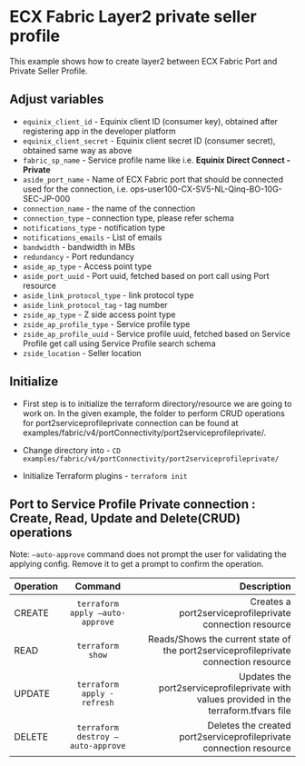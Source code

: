 # ECX Fabric Layer2 private seller profile

This example shows how to create layer2 between ECX Fabric Port and Private Seller Profile.

## Adjust variables
- `equinix_client_id` - Equinix client ID (consumer key), obtained after registering app in the developer platform
- `equinix_client_secret` - Equinix client secret ID (consumer secret), obtained same way as above
- `fabric_sp_name` - Service profile name like i.e. **Equinix Direct Connect - Private**
- `aside_port_name` -  Name of ECX Fabric port that should be connected used for the connection, i.e. ops-user100-CX-SV5-NL-Qinq-BO-10G-SEC-JP-000
- `connection_name` - the name of the connection
- `connection_type` - connection type, please refer schema
- `notifications_type` - notification type
- `notifications_emails` - List of emails
- `bandwidth` - bandwidth in MBs
- `redundancy` - Port redundancy
- `aside_ap_type` - Access point type
- `aside_port_uuid` - Port uuid, fetched based on port call using Port resource
- `aside_link_protocol_type` - link protocol type
- `aside_link_protocol_tag` - tag number
- `zside_ap_type` - Z side access point type
- `zside_ap_profile_type` - Service profile type
- `zside_ap_profile_uuid` - Service profile uuid, fetched based on Service Profile get call using Service Profile search schema
- `zside_location` - Seller location

## Initialize
- First step is to initialize the terraform directory/resource we are going to work on.
  In the given example, the folder to perform CRUD operations for port2serviceprofileprivate connection can be found at examples/fabric/v4/portConnectivity/port2serviceprofileprivate/.

- Change directory into - `CD examples/fabric/v4/portConnectivity/port2serviceprofileprivate/`
- Initialize Terraform plugins - `terraform init`

## Port to Service Profile Private connection  : Create, Read, Update and Delete(CRUD) operations
Note: `–auto-approve` command does not prompt the user for validating the applying config. Remove it to get a prompt to confirm the operation.

| Operation |              Command              |                                                                              Description |
|:----------|:---------------------------------:|-----------------------------------------------------------------------------------------:|
| CREATE    |  `terraform apply –auto-approve`  |                                 Creates a port2serviceprofileprivate connection resource |
| READ      |         `terraform show`          |      Reads/Shows the current state of the port2serviceprofileprivate connection resource |
| UPDATE    |    `terraform apply -refresh`     | Updates the port2serviceprofileprivate with values provided in the terraform.tfvars file |
| DELETE    | `terraform destroy –auto-approve` |                       Deletes the created port2serviceprofileprivate connection resource |